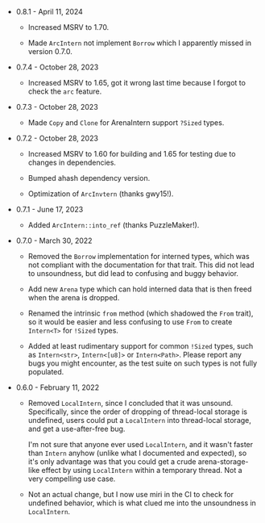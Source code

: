 * 0.8.1 - April 11, 2024

    - Increased MSRV to 1.70.

    - Made `ArcIntern` not implement `Borrow` which I apparently missed in
      version 0.7.0.

* 0.7.4 - October 28, 2023

    - Increased MSRV to 1.65, got it wrong last time because I forgot to check
      the `arc` feature.

* 0.7.3 - October 28, 2023

    - Made `Copy` and `Clone` for ArenaIntern support `?Sized` types.

* 0.7.2 - October 28, 2023

    - Increased MSRV to 1.60 for building and 1.65 for testing due to changes in
      dependencies.

    - Bumped ahash dependency version.

    - Optimization of `ArcInvtern` (thanks gwy15!).

* 0.7.1 - June 17, 2023

    - Added `ArcIntern::into_ref` (thanks PuzzleMaker!).

* 0.7.0 - March 30, 2022

    - Removed the `Borrow` implementation for interned types, which was not
      compliant with the documentation for that trait.  This did not lead to
      unsoundness, but did lead to confusing and buggy behavior.

    - Add new `Arena` type which can hold interned data that is then freed when
      the arena is dropped.

    - Renamed the intrinsic `from` method (which shadowed the `From` trait), so
      it would be easier and less  confusing to use `From` to create `Intern<T>`
      for `!Sized` types.

    - Added at least rudimentary support for common `!Sized` types, such as
      `Intern<str>`, `Intern<[u8]>` or `Intern<Path>`.  Please report any bugs
      you might encounter, as the test suite on such types is not fully
      populated.

* 0.6.0 - February 11, 2022

    - Removed `LocalIntern`, since I concluded that it was unsound.
      Specifically, since the order of dropping of thread-local storage is
      undefined, users could put a `LocalIntern` into thread-local storage, and
      get a use-after-free bug.

      I'm not sure that anyone ever used `LocalIntern`, and it wasn't faster
      than `Intern` anyhow (unlike what I documented and expected), so it's only
      advantage was that you could get a crude arena-storage-like effect by
      using `LocalIntern` within a temporary thread.  Not a very compelling use
      case.

    - Not an actual change, but I now use miri in the CI to check for undefined
      behavior, which is what clued me into the unsoundness in `LocalIntern`.